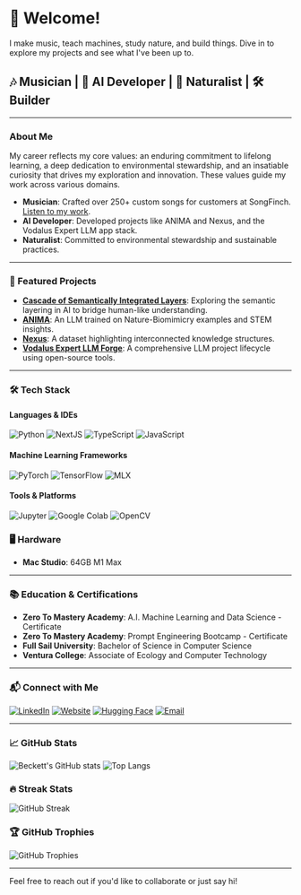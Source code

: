 # 👋 Welcome!

I make music, teach machines, study nature, and build things. Dive in to explore my projects and see what I've been up to.

## 🎶 Musician | 🤖 AI Developer | 🌱 Naturalist | 🛠 Builder

---

### About Me
My career reflects my core values: an enduring commitment to lifelong learning, a deep dedication to environmental stewardship, and an insatiable curiosity that drives my exploration and innovation. These values guide my work across various domains.

- **Musician**: Crafted over 250+ custom songs for customers at SongFinch. [Listen to my work](https://www.beckettdillon.com).
- **AI Developer**: Developed projects like ANIMA and Nexus, and the Vodalus Expert LLM app stack.
- **Naturalist**: Committed to environmental stewardship and sustainable practices.

---

### 🌟 Featured Projects

- [**Cascade of Semantically Integrated Layers**](https://github.com/severian42/Cascade-of-Semantically-Integrated-Layers): Exploring the semantic layering in AI to bridge human-like understanding.
- [**ANIMA**](https://huggingface.co/collections/Severian/anima-biomimicry-models-65f0d9795843c2e8d2a3a9be): An LLM trained on Nature-Biomimicry examples and STEM insights.
- [**Nexus**](https://huggingface.co/collections/Severian/nexus-internal-knowledge-map-65f0d8e7efc17afe74555523): A dataset highlighting interconnected knowledge structures.
- [**Vodalus Expert LLM Forge**](https://github.com/severian42/Vodalus-Expert-LLM-Forge): A comprehensive LLM project lifecycle using open-source tools.

---

### 🛠 Tech Stack

#### Languages & IDEs
![Python](https://img.shields.io/badge/-Python-3776AB?style=flat&logo=Python&logoColor=white)
![NextJS](https://img.shields.io/badge/-NextJS-black?style=flat&logo=next.js&logoColor=white)
![TypeScript](https://img.shields.io/badge/-TypeScript-007ACC?style=flat&logo=typescript&logoColor=white)
![JavaScript](https://img.shields.io/badge/-JavaScript-F7DF1E?style=flat&logo=javascript&logoColor=black)

#### Machine Learning Frameworks
![PyTorch](https://img.shields.io/badge/-PyTorch-eee?style=flat-square&logo=pytorch&logoColor=EE4C2C)
![TensorFlow](https://img.shields.io/badge/-TensorFlow-eee?style=flat-square&logo=tensorflow&logoColor=FF6F00)
![MLX](https://img.shields.io/badge/-MLX-black?style=flat&logo=MLX&logoColor=white)

#### Tools & Platforms
![Jupyter](https://img.shields.io/badge/-Jupyter-eee?style=flat-square&logo=jupyter&logoColor=F37626)
![Google Colab](https://img.shields.io/badge/Colab-F9AB00?style=for-the-badge&logo=googlecolab&color=525252)
![OpenCV](https://img.shields.io/badge/OpenCV-27338e?style=for-the-badge&logo=OpenCV&logoColor=white)

### 🖥 Hardware
- **Mac Studio**: 64GB M1 Max

---

### 📚 Education & Certifications
- **Zero To Mastery Academy**: A.I. Machine Learning and Data Science - Certificate
- **Zero To Mastery Academy**: Prompt Engineering Bootcamp - Certificate
- **Full Sail University**: Bachelor of Science in Computer Science 
- **Ventura College**: Associate of Ecology and Computer Technology

---

### 📬 Connect with Me
[![LinkedIn](https://img.shields.io/badge/-LinkedIn-0077B5?style=flat&logo=LinkedIn&logoColor=white)](https://www.linkedin.com/in/beckettdillon/)
[![Website](https://img.shields.io/badge/-Website-34a853?style=flat&logo=Google-Chrome&logoColor=white)](https://www.beckettdillon.com)
[![Hugging Face](https://img.shields.io/badge/Hugging%20Face-FFD300?style=flat&logo=Hugging-Face&logoColor=black)](https://huggingface.co/Severian)
[![Email](https://img.shields.io/badge/-Email-D14836?style=flat&logo=Gmail&logoColor=white)](mailto:beckettdillon42@gmail.com)

---

### 📈 GitHub Stats
![Beckett's GitHub stats](https://github-readme-stats.vercel.app/api?username=severian42&show_icons=true&theme=radical)
![Top Langs](https://github-readme-stats.vercel.app/api/top-langs/?username=severian42&layout=compact&theme=radical)

### 🔥 Streak Stats
![GitHub Streak](https://github-readme-streak-stats.herokuapp.com/?user=severian42&theme=radical)

### 🏆 GitHub Trophies
![GitHub Trophies](https://github-profile-trophy.vercel.app/?username=severian42&theme=radical&column=7)

---

Feel free to reach out if you'd like to collaborate or just say hi!
